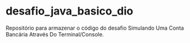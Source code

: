 # desafio_java_basico_dio
Repositório para armazenar o código do desafio Simulando Uma Conta Bancária Através Do Terminal/Console.
